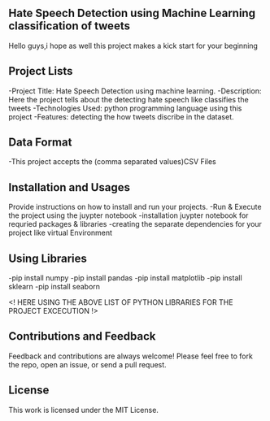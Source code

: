 ## Hate Speech Detection using Machine Learning classification of tweets
 Hello guys,i hope as well this project makes a kick start for your beginning

## Project Lists
-Project Title: Hate Speech Detection using machine learning.
-Description: Here the project tells about the detecting hate speech like classifies the tweets
-Technologies Used: python programming language using this project
-Features: detecting the how tweets discribe in the dataset.

## Data Format
-This project accepts the (comma separated values)CSV Files

## Installation and Usages
Provide instructions on how to install and run your projects. 
-Run & Execute the project using the juypter notebook
-installation juypter notebook for requried packages & libraries
-creating the separate dependencies for your project like virtual Environment

## Using Libraries
-pip install numpy
-pip install pandas
-pip install matplotlib
-pip install sklearn
-pip install seaborn

<! HERE USING THE ABOVE LIST OF PYTHON LIBRARIES FOR THE PROJECT EXCECUTION !>

## Contributions and Feedback
Feedback and contributions are always welcome! Please feel free to fork the repo, open an issue, or send a pull request.

## License
This work is licensed under the MIT License.





